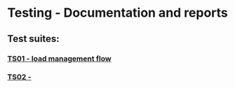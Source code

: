 # Testing - Documentation and reports

## Test suites:

### [TS01 - load management flow](TS01.md)
### [TS02 - ](TS02.md)
